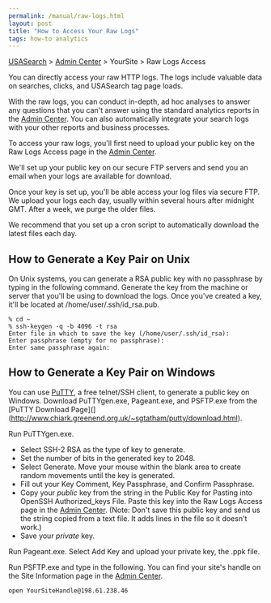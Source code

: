 ```yaml
---
permalink: /manual/raw-logs.html
layout: post
title: "How to Access Your Raw Logs"
tags: how-to analytics
---
```


[USASearch](http://usasearch.howto.gov) > [Admin Center](http://search.usa.gov/affiliates/home) > YourSite > Raw Logs Access

You can directly access your raw HTTP logs. The logs include valuable data on searches, clicks, and USASearch tag page loads.

With the raw logs, you can conduct in-depth, ad hoc analyses to answer any questions that you can't answer using the standard analytics reports in the [Admin Center](http://search.usa.gov/affiliates/home). You can also automatically integrate your search logs with your other reports and business processes.

To access your raw logs, you'll first need to upload your public key on the Raw Logs Access page in the [Admin Center](http://search.usa.gov/affiliates/home).

We'll set up your public key on our secure FTP servers and send you an email when your logs are available for download.

Once your key is set up, you'll be able access your log files via secure FTP. We upload your logs each day, usually within several hours after midnight GMT. After a week, we purge the older files.

We recommend that you set up a cron script to automatically download the latest files each day.

## How to Generate a Key Pair on Unix

On Unix systems, you can generate a RSA public key with no passphrase by typing in the following command. Generate the key from the machine or server that you'll be using to download the logs. Once you've created a key, it'll be located at /home/user/.ssh/id_rsa.pub.

	% cd ~
	% ssh-keygen -q -b 4096 -t rsa
	Enter file in which to save the key (/home/user/.ssh/id_rsa):
	Enter passphrase (empty for no passphrase):
	Enter same passphrase again:

## How to Generate a Key Pair on Windows

You can use [PuTTY](http://www.chiark.greenend.org.uk/~sgtatham/putty/), a free telnet/SSH client, to generate a public key on Windows. Download PuTTYgen.exe, Pageant.exe, and PSFTP.exe from the [PuTTY Download Page](](http://www.chiark.greenend.org.uk/~sgtatham/putty/download.html).

Run PuTTYgen.exe.

* Select SSH-2 RSA as the type of key to generate.
* Set the number of bits in the generated key to 2048.
* Select Generate. Move your mouse within the blank area to create random movements until the key is generated.
* Fill out your Key Comment, Key Passphrase, and Confirm Passphrase.
* Copy your *public* key from the string in the Public Key for Pasting into OpenSSH Authorized_keys File. Paste this key into the Raw Logs Access page in the [Admin Center](http://search.usa.gov/affiliates/home). (Note: Don't save this public key and send us the string copied from a text file. It adds lines in the file so it doesn't work.)
* Save your *private* key.

Run Pageant.exe. Select Add Key and upload your private key, the .ppk file.

Run PSFTP.exe and type in the following. You can find your site's handle on the Site Information page in the [Admin Center](http://search.usa.gov/affiliates/home).

	open YourSiteHandle@198.61.238.46



